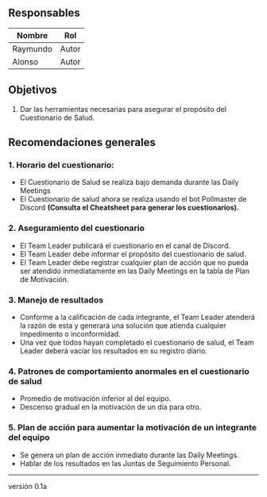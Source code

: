 ## Responsables
Nombre     | Rol
-----------|------------------
Raymundo   | Autor
Alonso     | Autor

## Objetivos
1. Dar las herramientas necesarias para asegurar el propósito del Cuestionario de Salud.

## Recomendaciones generales
### 1. Horario del cuestionario:
* El Cuestionario de Salud se realiza bajo demanda durante las Daily Meetings
* El Cuestionario de salud ahora se realiza usando el bot Pollmaster de Discord
**(Consulta el Cheatsheet para generar los cuestionarios).**

### 2. Aseguramiento del cuestionario
* El Team Leader publicará el cuestionario en el canal de Discord.
* El Team Leader debe informar el propósito del cuestionario de salud.
* El Team Leader debe registrar cualquier plan de acción que no pueda ser atendido inmediatamente en las Daily Meetings en la tabla de Plan de Motivación.

### 3. Manejo de resultados
* Conforme a la calificación de cada integrante, el Team Leader atenderá la razón de esta y generará una solución que atienda cualquier impedimento o inconformidad.
* Una vez que todos hayan completado el cuestionario de salud, el Team Leader deberá vaciar los resultados en su registro diario.

### 4. Patrones de comportamiento anormales en el cuestionario de salud
* Promedio de motivación inferior al del equipo.
* Descenso gradual en la motivación de un día para otro.

### 5. Plan de acción para aumentar la motivación de un integrante del equipo
* Se genera un plan de acción inmediato durante las Daily Meetings.
* Hablar de los resultados en las Juntas de Seguimiento Personal.

***
versión 0.1a
